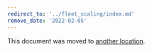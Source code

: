 ```yaml
---
redirect_to: '../fleet_scaling/index.md'
remove_date: '2022-02-05'
---
```


This document was moved to [another location](../fleet_scaling/index.md).

<!-- This redirect file can be deleted after 2022-02-05. -->
<!-- Before deletion, see: https://docs.gitlab.com/ee/development/documentation/#move-or-rename-a-page -->
